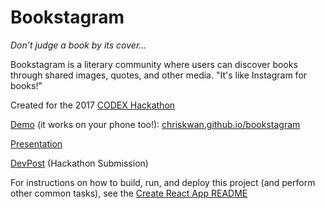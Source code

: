 # Bookstagram

*Don’t judge a book by its cover...*

Bookstagram is a literary community where users can discover books through shared images, quotes, and other media. "It's like Instagram for books!"

Created for the 2017 [CODEX Hackathon](http://codexhackathon.com/)

[Demo](https://chriskwan.github.io/bookstagram/) (it works on your phone too!): [chriskwan.github.io/bookstagram](https://chriskwan.github.io/bookstagram/)

[Presentation](https://docs.google.com/presentation/d/1vaex7dzY95-6h3xDe1oCzTl16Ow-vgLiA0On0NsOb28/edit?usp=sharing)

[DevPost](https://devpost.com/software/bookstagram) (Hackathon Submission)

For instructions on how to build, run, and deploy this project (and perform other common tasks), see the [Create React App README](CreateReactApp-README.md)
